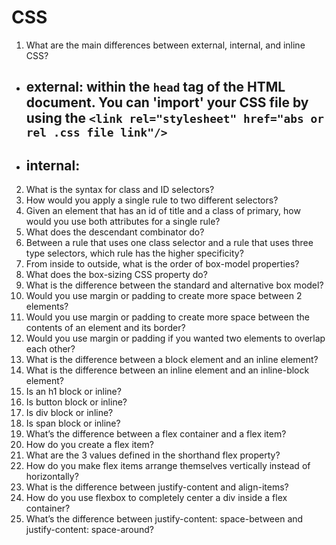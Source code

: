 # CSS
1. What are the main differences between external, internal, and inline CSS?
* ## external: within the ``head`` tag of the HTML document. You can 'import' your CSS file by using the ``<link rel="stylesheet" href="abs or rel .css file link"/>``
* ## internal: 
2. What is the syntax for class and ID selectors?
3. How would you apply a single rule to two different selectors?
4. Given an element that has an id of title and a class of primary, how would you use both
attributes for a single rule?
5. What does the descendant combinator do?
6. Between a rule that uses one class selector and a rule that uses three type selectors,
which rule has the higher specificity?
7. From inside to outside, what is the order of box-model properties?
8. What does the box-sizing CSS property do?
9. What is the difference between the standard and alternative box model?
10. Would you use margin or padding to create more space between 2 elements?
11. Would you use margin or padding to create more space between the contents of an
element and its border?
12. Would you use margin or padding if you wanted two elements to overlap each other?
13. What is the difference between a block element and an inline element?
14. What is the difference between an inline element and an inline-block element?
15. Is an h1 block or inline?
16. Is button block or inline?
17. Is div block or inline?
18. Is span block or inline?
19. What’s the difference between a flex container and a flex item?
20. How do you create a flex item?
21. What are the 3 values defined in the shorthand flex property?
22. How do you make flex items arrange themselves vertically instead of horizontally?
23. What is the difference between justify-content and align-items?
24. How do you use flexbox to completely center a div inside a flex container?
25. What’s the difference between justify-content: space-between and justify-content:
space-around?

